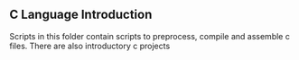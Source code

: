 ## C Language Introduction
Scripts in this folder contain scripts to preprocess, compile and assemble c files. There are also introductory c projects
